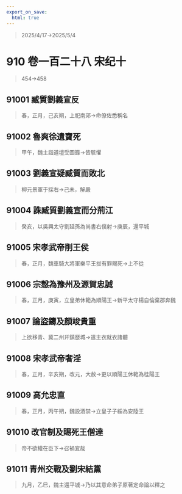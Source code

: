 ```yaml
---
export_on_save:
  html: true
---
```


> 2025/4/17->2025/5/4

# 910 卷一百二十八 宋纪十

> 454->458

## 91001 臧質劉義宣反
> 春，正月，己亥朔，上祀南郊->命僚佐悉稱名

## 91002 魯爽徐遺寶死
> 甲午，魏主詣道壇受圖籙->皆駭懼

## 91003 劉義宣疑臧質而敗北
> 柳元景軍于採右->己未，解嚴

## 91004 誅臧質劉義宣而分荊江
> 癸亥，以吳興太守劉延孫為尚書右僕射->庚辰，還平城

## 91005 宋孝武帝削王侯
> 春，正月，魏車騎大將軍樂平王拔有罪賜死->上不從

## 91006 宗慤為豫州及源賀忠誠
> 春，正月，庚寅，立皇弟休範為順陽王->新平太守楊自倫棄郡奔魏

## 91007 論盜鑄及顏竣貴重
> 上欲移青、冀二州幷鎮歷城->遣主衣就衣諸體

## 91008 宋孝武帝奢淫
> 春，正月，辛亥朔，改元，大赦->更以順陽王休範為桂陽王

## 91009 高允忠直
> 春，正月，丙午朔，魏設酒禁->立皇子子綏為安陸王

## 91010 改官制及賜死王僧達
> 帝不欲權在臣下->召禍宜哉

## 91011 青州交戰及劉宋結黨
> 九月，乙巳，魏主還平城->乃以其意命弟子原著定命論以釋之